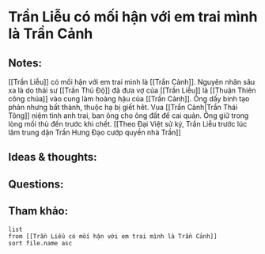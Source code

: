 # Trần Liễu có mối hận với em trai mình là Trần Cảnh

## Notes:
[[Trần Liễu]] có mối hận với em trai mình là [[Trần Cảnh]]. 
Nguyên nhân sâu xa là do thái sư [[Trần Thủ Độ]] đã đưa vợ của [[Trần Liễu]] là [[Thuận Thiên công chúa]] vào cung làm hoàng hậu của [[Trần Cảnh]]. Ông dấy binh tạo phản nhưng bất thành, thuộc hạ bị giết hêt. Vua [[Trần Cảnh|Trần Thái Tông]] niệm tình anh trai, ban ông cho ông đất để cai quản. Ông giữ trong lòng mối thù đến trước khi chết. [[Theo Đại Việt sử ký, Trần Liễu trước lúc lâm trung dặn Trần Hưng Đạo cướp quyền nhà Trần]]

## Ideas & thoughts:

## Questions:


## Tham khảo:
```dataview
list
from [[Trần Liễu có mối hận với em trai mình là Trần Cảnh]]
sort file.name asc
```